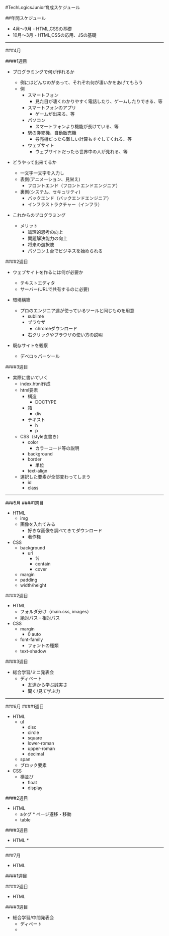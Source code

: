 #TechLogicsJunior育成スケジュール

##年間スケジュール

* 4月〜9月 - HTML,CSSの基礎
* 10月〜3月 - HTML,CSSの応用、JSの基礎

------

###4月

####1週目
* プログラミングで何が作れるか
	* 例にはどんなのがあって、それぞれ何が凄いかをあげてもらう
	* 例
		* スマートフォン
			* 見た目が凄くわかりやすく電話したり、ゲームしたりできる、等
		* スマートフォンのアプリ
			* ゲームが出来る、等
		* パソコン
			* スマートフォンより機能が長けている、等
		* 駅の券売機、自動販売機
			* 券売機だったら難しい計算もすぐしてくれる、等
		* ウェブサイト
			* ウェブサイトだったら世界中の人が見れる、等

* どうやって出来てるか
	* 一文字一文字を入力し
	* 表側(アニメーション、見栄え)
		* フロントエンド（フロントエンドエンジニア）
	* 裏側(システム、セキュリティ)
		* バックエンド（バックエンドエンジニア）
		* インフラストラクチャー（インフラ）

* これからのプログラミング
	* メリット
		* 論理的思考の向上
		* 問題解決能力の向上
		* 将来の選択肢
		* パソコン１台でビジネスを始められる


####2週目
* ウェブサイトを作るには何が必要か
	* テキストエディタ
	* サーバー(URLで共有するのに必要)

* 環境構築
	* プロのエンジニア達が使っているツールと同じものを用意
		* sublime
		* ブラウザ
			* chromeダウンロード
		* 右クリックやブラウザの使い方の説明

* 既存サイトを観察
	* デベロッパーツール


####3週目
* 実際に書いていく
	* index.html作成
	* html要素
		* 構造
			* DOCTYPE
		* 箱
			* div
		* テキスト
			* h
			* p
	* CSS（style直書き）
		* color
			* カラーコード等の説明
		* background
		* border
			* 単位
		* text-align
	* 選択した要素が全部変わってしまう
		* id
		* class

------

###5月
####1週目
* HTML
	* img
	* 画像を入れてみる
		* 好きな画像を調べてきてダウンロード
		* 著作権
* CSS
	* background
		* url
			* %
			* contain
			* cover
	* margin
	* padding
	* width/height


####2週目
* HTML
	* フォルダ分け（main.css, images）
	* 絶対パス・相対パス
* CSS
	* margin
		* 0 auto
	* font-family
		* フォントの種類 
	* text-shadow



####3週目
* 総合学習/ミニ発表会
	* ディベート
		* 友達から学ぶ誠実さ
		* 聞く/見て学ぶ力

------

###6月
####1週目
* HTML
	* ul
		* disc
		* circle
		* square
		* lower-roman
		* upper-roman
		* decimal
	* span
	* ブロック要素
* CSS
	* 横並び
		* float
		* display


####2週目
* HTML
	* aタグ
			* ページ遷移・移動
	* table

####3週目
* HTML
	* 

------

###7月
* HTML

####1週目

####2週目
* HTML


####3週目
* 総合学習/中間発表会
	* ディベート
	* 